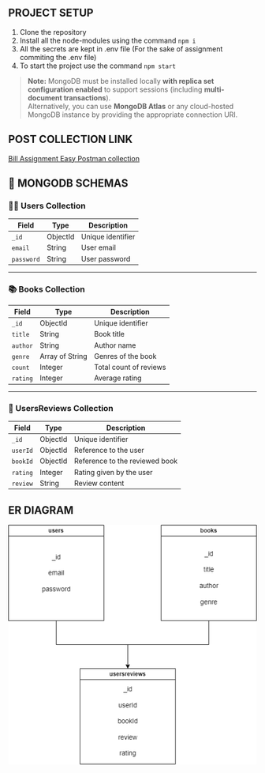 ## PROJECT SETUP

1. Clone the repository
2. Install all the node-modules using the command `npm i`
3. All the secrets are kept in .env file (For the sake of assignment commiting the .env file)
4. To start the project use the command `npm start`

> **Note:** MongoDB must be installed locally **with replica set configuration enabled** to support sessions (including **multi-document transactions**).  
> Alternatively, you can use **MongoDB Atlas** or any cloud-hosted MongoDB instance by providing the appropriate connection URI.

## POST COLLECTION LINK
<a href="https://www.postman.com/supply-architect-93224319/workspace/public-collection-bandasyam/collection/37333128-de6dfcb0-a688-4fbd-8f10-f0872c199000?action=share&creator=37333128"  target="_blank">Bill Assignment Easy Postman collection</a>

## 📘 MONGODB SCHEMAS

### 🧑‍💻 Users Collection

| Field      | Type     | Description       |
| ---------- | -------- | ----------------- |
| `_id`      | ObjectId | Unique identifier |
| `email`    | String   | User email        |
| `password` | String   | User password     |

---

### 📚 Books Collection

| Field    | Type            | Description            |
| -------- | --------------- | ---------------------- |
| `_id`    | ObjectId        | Unique identifier      |
| `title`  | String          | Book title             |
| `author` | String          | Author name            |
| `genre`  | Array of String | Genres of the book     |
| `count`  | Integer         | Total count of reviews |
| `rating` | Integer         | Average rating         |

---

### 📝 UsersReviews Collection

| Field    | Type     | Description                    |
| -------- | -------- | ------------------------------ |
| `_id`    | ObjectId | Unique identifier              |
| `userId` | ObjectId | Reference to the user          |
| `bookId` | ObjectId | Reference to the reviewed book |
| `rating` | Integer  | Rating given by the user       |
| `review` | String   | Review content                 |

## ER DIAGRAM

![ER Diagram](docs/er-diagram.png)
